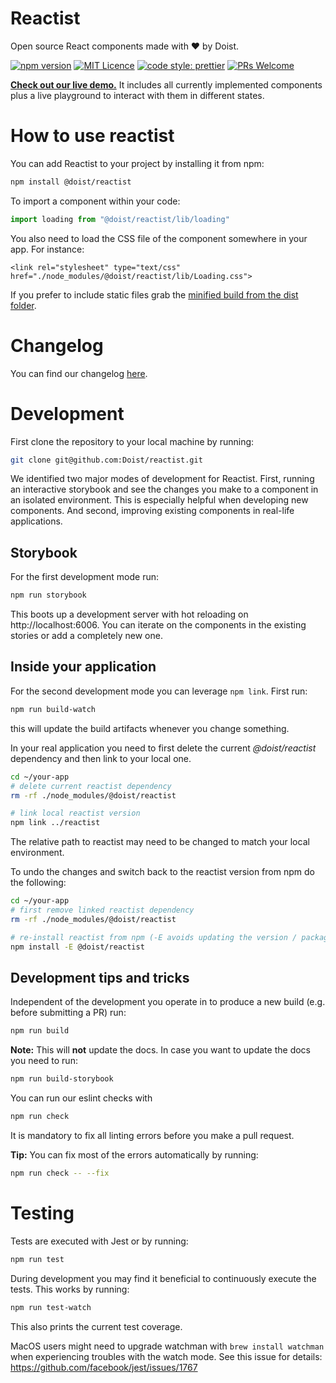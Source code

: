 # Reactist

Open source React components made with ❤️ by Doist.

[![npm version](https://badge.fury.io/js/%40doist%2Freactist.svg)](https://badge.fury.io/js/%40doist%2Freactist)
[![MIT Licence](https://badges.frapsoft.com/os/mit/mit.svg?v=103)](https://opensource.org/licenses/mit-license.php)
[![code style: prettier](https://img.shields.io/badge/code_style-prettier-ff69b4.svg?style=flat-square)](https://github.com/prettier/prettier)
[![PRs Welcome](https://img.shields.io/badge/PRs-welcome-brightgreen.svg?style=flat-square)](http://makeapullrequest.com)

**[Check out our live demo.](http://doist.github.io/reactist)** It includes all currently implemented components plus a live playground to interact with them in different states.

# How to use reactist

You can add Reactist to your project by installing it from npm:

```sh
npm install @doist/reactist
```

To import a component within your code:

```js
import loading from "@doist/reactist/lib/loading"
```

You also need to load the CSS file of the component somewhere in your app. For instance:

```
<link rel="stylesheet" type="text/css" href="./node_modules/@doist/reactist/lib/Loading.css">
```

If you prefer to include static files grab the [minified build from the dist folder](https://github.com/Doist/reactist/tree/develop/dist).


# Changelog

You can find our changelog [here](./CHANGELOG.md).

# Development

First clone the repository to your local machine by running:

```sh
git clone git@github.com:Doist/reactist.git
```

We identified two major modes of development for Reactist. First, running an interactive storybook and see the changes you make to a component in an isolated environment. This is especially helpful when developing new components. And second, improving existing components in real-life applications.

## Storybook

For the first development mode run:

```sh
npm run storybook
```

This boots up a development server with hot reloading on http://localhost:6006. You can iterate on the components in the existing stories or add a completely new one.

## Inside your application

For the second development mode you can leverage `npm link`. First run:

```sh
npm run build-watch
```

this will update the build artifacts whenever you change something.

In your real application you need to first delete the current _@doist/reactist_ dependency and then link to your local one.

```sh
cd ~/your-app
# delete current reactist dependency
rm -rf ./node_modules/@doist/reactist

# link local reactist version
npm link ../reactist
```

The relative path to reactist may need to be changed to match your local environment.

To undo the changes and switch back to the reactist version from npm do the following:

```sh
cd ~/your-app
# first remove linked reactist dependency
rm -rf ./node_modules/@doist/reactist

# re-install reactist from npm (-E avoids updating the version / package-lock.json)
npm install -E @doist/reactist
```

## Development tips and tricks

Independent of the development you operate in to produce a new build (e.g. before submitting a PR) run:

```sh
npm run build
```

**Note:** This will **not** update the docs. In case you want to update the docs you need to run:

```sh
npm run build-storybook
```

You can run our eslint checks with

```sh
npm run check
```

It is mandatory to fix all linting errors before you make a pull request.

**Tip:** You can fix most of the errors automatically by running:

```sh
npm run check -- --fix
```

# Testing

Tests are executed with Jest or by running:

```sh
npm run test
```

During development you may find it beneficial to continuously execute the tests. This works by running:

```sh
npm run test-watch
```

This also prints the current test coverage.

MacOS users might need to upgrade watchman with `brew install watchman` when experiencing troubles with the watch mode. See this issue for details: https://github.com/facebook/jest/issues/1767
